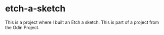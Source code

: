 # etch-a-sketch
This is a project where I built an Etch a sketch. This is part of a project from the Odin Project.
